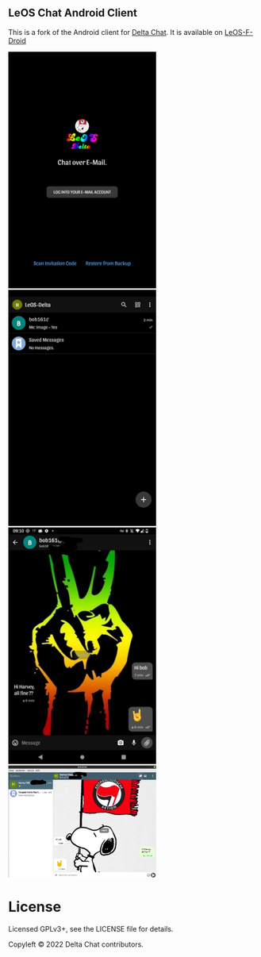 ## LeOS Chat Android Client

This is a fork of the Android client for [Delta Chat](https://delta.chat/).
It is available on [LeOS-F-Droid](https://leos-gsi.de/fdroid/)

<img alt="LogIn" src="docs/images/LogIn.png" width="298" /><img alt="chat list" src="docs/images/ChatList.jpg" width="298" />
<img alt="Screenshot Chat" src="docs/images/chat.jpg" width="298" /> <img alt="Screenshot Desktop Chat" src="docs/images/chat_desktop.jpg" width="298" /> 


# License

Licensed GPLv3+, see the LICENSE file for details.

Copyleft © 2022 Delta Chat contributors.

